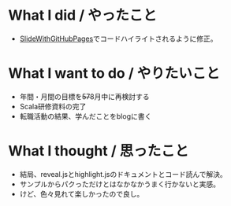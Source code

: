 # What I did / やったこと
- [SlideWithGitHubPages](https://github.com/yamap55/SlideWithGitHubPages)でコードハイライトされるように修正。

# What I want to do / やりたいこと
- 年間・月間の目標を~~57~~8月中に再検討する
- Scala研修資料の完了
- 転職活動の結果、学んだことをblogに書く

# What I thought / 思ったこと
- 結局、reveal.jsとhighlight.jsのドキュメントとコード読んで解決。
- サンプルからパクっただけとはなかなかうまく行かないと実感。
- けど、色々見れて楽しかったので良し。
